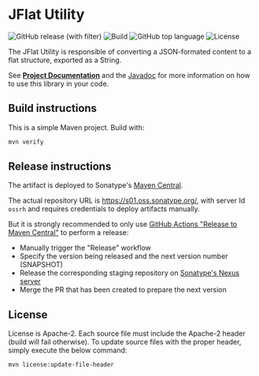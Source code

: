 # JFlat Utility

![GitHub release (with filter)](https://img.shields.io/github/v/release/sentrysoftware/jflat)
![Build](https://img.shields.io/github/actions/workflow/status/sentrysoftware/jflat/deploy.yml)
![GitHub top language](https://img.shields.io/github/languages/top/sentrysoftware/jflat)
![License](https://img.shields.io/github/license/sentrysoftware/jflat)

The JFlat Utility is responsible of converting a JSON-formated content to a flat structure, exported as a String.

See **[Project Documentation](https://sentrysoftware.github.io/jflat)** and the [Javadoc](https://sentrysoftware.github.io/jflat/apidocs) for more information on how to use this library in your code.

## Build instructions

This is a simple Maven project. Build with:

```bash
mvn verify
```

## Release instructions

The artifact is deployed to Sonatype's [Maven Central](https://central.sonatype.com/).

The actual repository URL is https://s01.oss.sonatype.org/, with server Id `ossrh` and requires credentials to deploy
artifacts manually.

But it is strongly recommended to only use [GitHub Actions "Release to Maven Central"](actions/workflows/release.yml) to perform a release:

* Manually trigger the "Release" workflow
* Specify the version being released and the next version number (SNAPSHOT)
* Release the corresponding staging repository on [Sonatype's Nexus server](https://s01.oss.sonatype.org/)
* Merge the PR that has been created to prepare the next version

## License

License is Apache-2. Each source file must include the Apache-2 header (build will fail otherwise).
To update source files with the proper header, simply execute the below command:

```bash
mvn license:update-file-header
```
